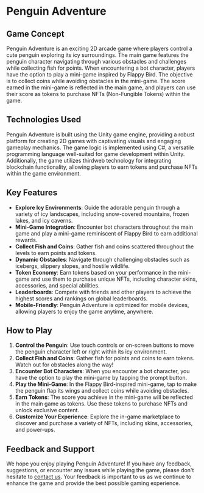 # Penguin Adventure

## Game Concept
Penguin Adventure is an exciting 2D arcade game where players control a cute penguin exploring its icy surroundings. The main game features the penguin character navigating through various obstacles and challenges while collecting fish for points. When encountering a bot character, players have the option to play a mini-game inspired by Flappy Bird. The objective is to collect coins while avoiding obstacles in the mini-game. The score earned in the mini-game is reflected in the main game, and players can use their score as tokens to purchase NFTs (Non-Fungible Tokens) within the game.

## Technologies Used
Penguin Adventure is built using the Unity game engine, providing a robust platform for creating 2D games with captivating visuals and engaging gameplay mechanics. The game logic is implemented using C#, a versatile programming language well-suited for game development within Unity. Additionally, the game utilizes thirdweb technology for integrating blockchain functionality, allowing players to earn tokens and purchase NFTs within the game environment.

## Key Features
- **Explore Icy Environments**: Guide the adorable penguin through a variety of icy landscapes, including snow-covered mountains, frozen lakes, and icy caverns.
- **Mini-Game Integration**: Encounter bot characters throughout the main game and play a mini-game reminiscent of Flappy Bird to earn additional rewards.
- **Collect Fish and Coins**: Gather fish and coins scattered throughout the levels to earn points and tokens.
- **Dynamic Obstacles**: Navigate through challenging obstacles such as icebergs, slippery slopes, and hostile wildlife.
- **Token Economy**: Earn tokens based on your performance in the mini-game and use them to purchase unique NFTs, including character skins, accessories, and special abilities.
- **Leaderboards**: Compete with friends and other players to achieve the highest scores and rankings on global leaderboards.
- **Mobile-Friendly**: Penguin Adventure is optimized for mobile devices, allowing players to enjoy the game anytime, anywhere.

## How to Play
1. **Control the Penguin**: Use touch controls or on-screen buttons to move the penguin character left or right within its icy environment.
2. **Collect Fish and Coins**: Gather fish for points and coins to earn tokens. Watch out for obstacles along the way!
3. **Encounter Bot Characters**: When you encounter a bot character, you have the option to play the mini-game by tapping the prompt button.
4. **Play the Mini-Game**: In the Flappy Bird-inspired mini-game, tap to make the penguin flap its wings and collect coins while avoiding obstacles.
5. **Earn Tokens**: The score you achieve in the mini-game will be reflected in the main game as tokens. Use these tokens to purchase NFTs and unlock exclusive content.
6. **Customize Your Experience**: Explore the in-game marketplace to discover and purchase a variety of NFTs, including skins, accessories, and power-ups.

## Feedback and Support
We hope you enjoy playing Penguin Adventure! If you have any feedback, suggestions, or encounter any issues while playing the game, please don't hesitate to [contact us](mailto:contact@penguinadventure.com). Your feedback is important to us as we continue to enhance the game and provide the best possible gaming experience.
